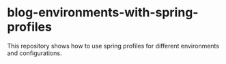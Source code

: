 # blog-environments-with-spring-profiles
This repository shows how to use spring profiles for different environments and configurations.
